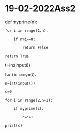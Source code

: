 # 19-02-2022Ass2
def myprime(n):

    for i in range(2,n):

        if n%i==0:

            return False

    return True

t=int(input())

for i in range(t):

    n=int(input())

    c=0

    for i in range(2,n+1):

        if myprime(i):

            c=c+1

    print(c)
